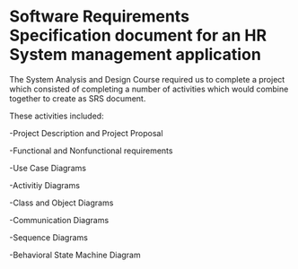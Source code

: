 # Software Requirements Specification document for an HR System management application

The System Analysis and Design Course required us to complete a project which consisted of completing a number of activities which would combine together to create as SRS document.

These activities included:

-Project Description and Project Proposal

-Functional and Nonfunctional requirements

-Use Case Diagrams

-Activitiy Diagrams

-Class and Object Diagrams

-Communication Diagrams

-Sequence Diagrams

-Behavioral State Machine Diagram
